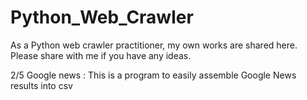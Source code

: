 # Python_Web_Crawler
As a Python web crawler practitioner, my own works are shared here. Please share with me if you have any ideas.

2/5 Google news :
This is a program to easily assemble Google News results into csv
